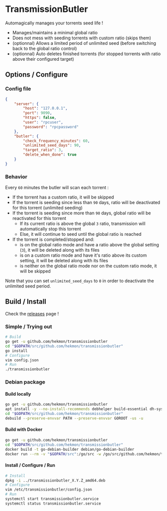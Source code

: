 # TransmissionButler

Automagically manages your torrents seed life !

* Manages/maintains a minimal global ratio
* Does not mess with seeding torrents with custom ratio (skips them)
* (optionnal) Allows a limited period of unlimited seed (before switching back to the global ratio control)
* (optionnal) Auto deletes finished torrents (for stopped torrents with ratio above their configured target)

## Options / Configure

### Config file
```json
{
    "server": {
        "host": "127.0.0.1",
        "port": 9090,
        "https": false,
        "user": "rpcuser",
        "password": "rpcpassword"
    },
    "butler": {
        "check_frequency_minutes": 60,
        "unlimited_seed_days": 90,
        "target_ratio": 3,
        "delete_when_done": true
    }
}
```

### Behavior

Every `60` minutes the butler will scan each torrent :
* If the torrent has a custom ratio, it will be skipped
* If the torrent is seeding since less than `90` days, ratio will be deactivated for this torrent (unlimited seeding)
* If the torrent is seeding since more than `90` days, global ratio will be reactivated for this torrent
    * If its current ratio is above the global `3` ratio, transmission will automatically stop this torrent
    * Else, it will continue to seed until the global ratio is reached
* If the torrent is completed/stopped and:
    * is on the global ratio mode and have a ratio above the global setting (`3`), it will be deleted along with its files
    * is on a custom ratio mode and have it's ratio above its custom setting, it will be deleted along with its files
    * is neither on the global ratio mode nor on the custom ratio mode, it will be skipped

Note that you can set `unlimited_seed_days` to `0` in order to deactivate the unlimited seed period.

## Build / Install

Check the [releases](https://github.com/hekmon/transmissionbutler/releases) page !

### Simple / Trying out

```bash
# Build
go get -u github.com/hekmon/transmissionbutler
cd "$GOPATH/src/github.com/hekmon/transmissionbutler"
go install
# Configure
vim config.json
# Run
./transmissionbutler
```

### Debian package


#### Build locally

```bash
go get -u github.com/hekmon/transmissionbutler
apt install -y --no-install-recommends debhelper build-essential dh-systemd
cd "$GOPATH/src/github.com/hekmon/transmissionbutler"
debuild --preserve-envvar PATH --preserve-envvar GOROOT -us -u
```

#### Build with Docker

```bash
go get -u github.com/hekmon/transmissionbutler
cd "$GOPATH/src/github.com/hekmon/transmissionbutler"
docker build -t go-debian-builder debian/go-debian-builder
docker run --rm -v "$GOPATH/src":/go/src -w /go/src/github.com/hekmon/transmissionbutler go-debian-builder dpkg-buildpackage -us -uc -b
```

#### Install / Configure / Run

```bash
# Install
dpkg -i ../transmissionbutler_X.Y.Z_amd64.deb
# Configure
vim /etc/transmissionbutler/config.json
# Run
systemctl start transmissionbutler.service
systemctl status transmissionbutler.service
```
